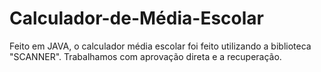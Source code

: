# Calculador-de-Média-Escolar
Feito em JAVA, o calculador média escolar foi feito utilizando a biblioteca "SCANNER".  Trabalhamos com aprovação direta e a recuperação.
